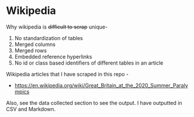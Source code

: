 # Wikipedia

Why wikipedia is ~~difficult to scrap~~ unique-

1. No standardization of tables
2. Merged columns
3. Merged rows
4. Embedded reference hyperlinks
5. No id or class based identifiers of different tables in an article

Wikipedia articles that I have scraped in this repo - 

- https://en.wikipedia.org/wiki/Great_Britain_at_the_2020_Summer_Paralympics

Also, see the data collected section to see the output. I have outputted in CSV and Markdown.